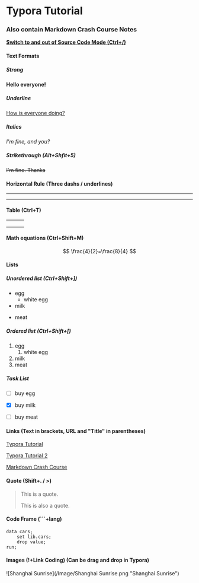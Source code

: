 # Typora Tutorial

### Also contain Markdown Crash Course Notes



<u>**Switch to and out of Source Code Mode (Ctrl+/)**</u>



#### Text Formats

##### Strong

**Hello everyone!**

##### Underline

<u>How is everyone doing?</u>

##### Italics

*I'm fine, and you?*

##### Strikethrough (Alt+Shfit+5)

~~I'm fine. Thanks~~



#### Horizontal Rule (Three dashs / underlines)

---

___



#### Table (Ctrl+T)

|      |      |      |
| ---- | ---- | ---- |
|      |      |      |
|      |      |      |
|      |      |      |



#### Math equations (Ctrl+Shift+M)

$$
\frac{4}{2}=\frac{8}{4}
$$



#### Lists

##### Unordered list (Ctrl+Shift+])

* egg
  * white egg
* milk

- meat

##### Ordered list (Ctrl+Shift+[)
1. egg
   1. white egg
2. milk
3. meat

##### Task List 

- [ ] buy egg
- [x] buy milk
- [ ] buy meat


#### Links (Text in brackets, URL and "Title" in parentheses)

[Typora Tutorial](https://www.youtube.com/watch?v=yigIbd54CU4&t=3s "This is a title")

[Typora Tutorial 2](https://www.youtube.com/watch?v=Yq6u6Z1yuco "Lol")

[Markdown Crash Course](https://www.youtube.com/watch?v=HUBNt18RFbo "Markdown Crash Course")



#### Quote (Shift+. / >)

> This is a quote.
>
> This is also a quote.



#### Code Frame (```+lang)

```SAS
data cars;
	set lib.cars;
	drop value;
run;
```



#### Images (!+Link Coding) (Can be drag and drop in Typora)

![Shanghai Sunrise](/Image/Shanghai Sunrise.png "Shanghai Sunrise")
